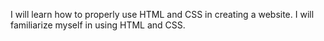 I will learn how to properly use HTML and CSS in creating a website. I will familiarize myself in using HTML and CSS.
